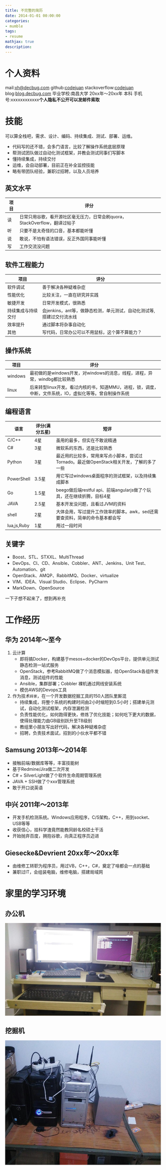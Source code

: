 ```yaml
---
title: 不完整的简历
date: 2014-01-01 00:00:00
categories:
- mumble
tags: 
- resume
mathjax: true
description: 
---
```


# 个人资料

mail:[xh@decbug.com](mailto:xh@decbug.com)
github:[codejuan](http://github.com/codejuan)
stackoverflow:[codejuan](http://stackoverflow.com/users/2763396/codejuan)
blog:[blog.decbug.com](http://blog.decbug.com)
毕业学校:南昌大学 20xx年～20xx年 本科
手机号:xxxxxxxxxxxx**个人隐私不公开可以发邮件索取**

<!--more-->

# 技能

可以算全栈吧，需求、设计、编码、持续集成、测试、部署、运维。
- 代码写的还不错，会多门语言，比较了解操作系统底层原理
- 帮测试团队做过自动化测试框架，并教会测试同事们写脚本
- 懂持续集成，持续交付
- 运维，会自动部署，目前正在补全监控技能
- 略有带团队经验，兼职过招聘，以及人员培养

## 英文水平

项目 | 评分
----|------
读|日常只用谷歌，看开源社区毫无压力，日常会刷quora，StackOverflow，翻译过帖子
听|只要不是太奇怪的口音，基本都能听懂
说|敢说，不怕有语法错误，反正外国同事能听懂
写|工作交流没问题

## 软件工程能力
项目| 评分
----|------
软件调试|善于解决各种疑难杂症
性能优化|比较关注，一直在研究并实践
敏捷开发|日常开发模式，很熟悉
持续集成与持续交付|会jenkins，ant等，做静态检测，单元测试，自动化测试等,搭建过交付流水线
效率提升|通过脚本将杂事自动化
其他|写代码，日常办公可以不用鼠标，这个算不算能力？


## 操作系统

项目 | 评分
----|------
windows|最初做的是windows开发，对windows的消息，线程，进程，异常，windbg都比较熟悉
linux| 后来转型linux开发。看过内核的书，知道MMU，进程，锁，调度，中断，文件系统，IO，虚拟化等等。曾自制操作系统


## 编程语言

语言| 评分(满分五星)|短评
----|------|-----
C/C++|4星|虽用的最多，但实在不敢说精通
C#|3星|微软系的东西，还是比较熟悉
Python|3星|最近用的比较多，常用来写点小脚本，尝试过Tornado。最近做OpenStack相关开发，了解的多了一些
PowerShell|3.5星|用它写过windows桌面程序的测试框架，以及持续集成脚本
Go|1.5星|beego做后端restful api、前端angularjs做了个玩具，还在继续折腾，目标4星
JAVA|2.5星|基本开发没问题，且看过JVM的资料
shell|2星|大体会用，写过提升工作效率的脚本。awk，sed还需要查资料，简单的命令基本都会写
lua,js,Ruby|1星|用过一段时间

## 关键字

- Boost、STL、STXXL、MultiThread
- DevOps、CI、CD、Ansible、Cobbler、ANT、Jenkins、Unit Test、Automation、git
- OpenStack、AMQP、RabbitMQ、Docker、virtualize
- VIM、IDEA、Visual Studio、Eclipse、PyCharm
- MarkDown、OpenSource

一下子想不起来了，想到再补充

# 工作经历

## 华为 2014年～至今
1. 云计算
    - 即将搞Docker，构建基于mesos+docker的DevOps平台，提供单元测试静态检测一站式服务
    - OpenStack，参考RabbitMQ做了个消息模拟器，给OpenStack各组件发消息，测试组件的性能
    - Ansible，集群部署；Cobbler 裸机通过网线安装系统
    - 模仿AWS的Devops工具
2. 作为技术`砖家`，在一个开发数据挖掘工具的150人团队里厮混
    - 持续集成，将整个系统的构建时间由2小时缩短到0.5小时；搭建单元测试，自动化测试框架，内存泄漏检测
    - 负责性能优化，如何跑得更快，修炼了优化技能；如何吃下更大的数据，使得处理能力由GB级别跃升至TB级别
    - 教组里小朋友写出好代码，解决各种疑难杂症
    - 招聘，负责技术面试，招到的小伙水平都不错


## Samsung 2013年～2014年
- 接触前端/数据库等等，丰富技能树
- 基于Redmine/Jira做二次开发
- C# + SilverLight做了个软件生命周期管理系统
- JAVA + SSH做了个xxx管理系统
- 敢于开口说英语

## 中兴 2011年～2013年
- 开发手机检测系统。Windows应用程序，C/S架构，C++，用到socket、USB等等
- 收获信心，挂科学渣竟然能教同龄名校硕士干活
- 开始抛弃百度，拥抱谷歌，向真正程序员迈进


## Giesecke&Devrient 20xx年～20xx年
- 由维修工转职为程序员，用过VB，C++，C#，奠定了啥都会一点的基础
- 兼职过IT，会组装电脑，维修电脑，搭建局域网

# 家里的学习环境

## 办公机
![](https://github.com/CodeJuan/codejuan.github.io/raw/master/images/blog/resume/home1.jpg)


## 挖掘机
![](https://github.com/CodeJuan/codejuan.github.io/raw/master/images/blog/resume/home2.jpg)



